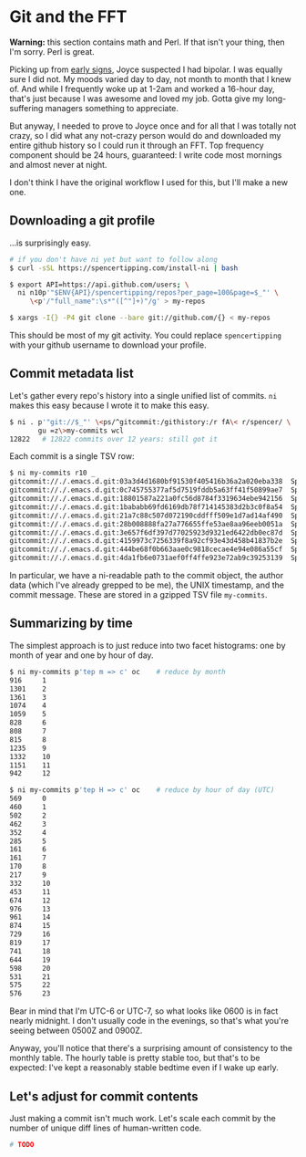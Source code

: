 # Git and the FFT
**Warning:** this section contains math and Perl. If that isn't your thing, then I'm sorry. Perl is great.

Picking up from [early signs](early-signs.md), Joyce suspected I had bipolar. I was equally sure I did not. My moods varied day to day, not month to month that I knew of. And while I frequently woke up at 1-2am and worked a 16-hour day, that's just because I was awesome and loved my job. Gotta give my long-suffering managers something to appreciate.

But anyway, I needed to prove to Joyce once and for all that I was totally not crazy, so I did what any not-crazy person would do and downloaded my entire github history so I could run it through an FFT. Top frequency component should be 24 hours, guaranteed: I write code most mornings and almost never at night.

I don't think I have the original workflow I used for this, but I'll make a new one.


## Downloading a git profile
...is surprisingly easy.

```sh
# if you don't have ni yet but want to follow along
$ curl -sSL https://spencertipping.com/install-ni | bash

$ export API=https://api.github.com/users; \
  ni n10p'"$ENV{API}/spencertipping/repos?per_page=100&page=$_"' \
     \<p'/"full_name":\s*"([^"]+)"/g' > my-repos

$ xargs -I{} -P4 git clone --bare git://github.com/{} < my-repos
```

This should be most of my git activity. You could replace `spencertipping` with your github username to download your profile.


## Commit metadata list
Let's gather every repo's history into a single unified list of commits. `ni` makes this easy because I wrote it to make this easy.

```sh
$ ni . p'"git://$_"' \<ps/^gitcommit:/githistory:/r fA\< r/spencer/ \
       gu =z\>my-commits wcl
12822   # 12822 commits over 12 years: still got it
```

Each commit is a single TSV row:

```sh
$ ni my-commits r10 _
gitcommit://./.emacs.d.git:03a3d4d1680bf91530f405416b36a2a020eba338  Spencer Tipping:spencer@spencertipping.com  1347811386  Fixed submodules
gitcommit://./.emacs.d.git:0c745755377af5d7519fddb5a63ff41f50899ae7  Spencer Tipping:spencer@spencertipping.com  1344531772  Small chnges
gitcommit://./.emacs.d.git:18801587a221a0fc56d8784f3319634ebe942156  Spencer Tipping:spencer@spencertipping.com  1347664039  Wider frame by default, smooth scrolling, viper mode
gitcommit://./.emacs.d.git:1bababb69fd6169db78f714145383d2b3c0f8a54  Spencer Tipping:spencer@spencertipping.com  1347826715  Updating/fixing submodules
gitcommit://./.emacs.d.git:21a7c88c507d072190cddfff509e1d7ad14af490  Spencer Tipping:spencer@spencertipping.com  1347826744  Re-added popup-el
gitcommit://./.emacs.d.git:28b008888fa27a776655ffe53ae8aa96eeb0051a  Spencer Tipping:spencer@spencertipping.com  1346943614  Added external copy/paste functionality
gitcommit://./.emacs.d.git:3e657f6df397d77025923d9321ed6422db0ec87d  Spencer Tipping:spencer@spencertipping.com  1346946321  Added vi-style % binding from http://www.emacswiki.org/emacs/NavigatingParentheses
gitcommit://./.emacs.d.git:4159973c7256339f8a92cf93e43d458b41837b2e  Spencer Tipping:spencer@spencertipping.com  1365450178  Various local changes
gitcommit://./.emacs.d.git:444be68f0b663aae0c9818cecae4e94e086a55cf  Spencer Tipping:spencer@spencertipping.com  1344441441  Merged changes from evan
gitcommit://./.emacs.d.git:4da1fb6e0731aef0ff4ffe923e72ab9c39253139  Spencer Tipping:spencer@spencertipping.com  1347846014  Fix submodule remotes
```

In particular, we have a ni-readable path to the commit object, the author data (which I've already grepped to be me), the UNIX timestamp, and the commit message. These are stored in a gzipped TSV file `my-commits`.


## Summarizing by time
The simplest approach is to just reduce into two facet histograms: one by month of year and one by hour of day.

```sh
$ ni my-commits p'tep m => c' oc    # reduce by month
916     1
1301    2
1361    3
1074    4
1059    5
828     6
808     7
815     8
1235    9
1332    10
1151    11
942     12

$ ni my-commits p'tep H => c' oc    # reduce by hour of day (UTC)
569     0
460     1
502     2
462     3
352     4
285     5
161     6
161     7
170     8
217     9
332     10
453     11
674     12
976     13
961     14
874     15
729     16
819     17
741     18
644     19
598     20
531     21
575     22
576     23
```

Bear in mind that I'm UTC-6 or UTC-7, so what looks like 0600 is in fact nearly midnight. I don't usually code in the evenings, so that's what you're seeing between 0500Z and 0900Z.

Anyway, you'll notice that there's a surprising amount of consistency to the monthly table. The hourly table is pretty stable too, but that's to be expected: I've kept a reasonably stable bedtime even if I wake up early.


## Let's adjust for commit contents
Just making a commit isn't much work. Let's scale each commit by the number of unique diff lines of human-written code.

```sh
# TODO
```
